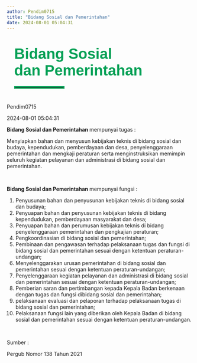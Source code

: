 ```yaml
---
author: Pendim0715
title: "Bidang Sosial dan Pemerintahan"
date: 2024-08-01 05:04:31
---
```


<h1 class="MsoNormal" style="margin-bottom: 0cm; margin-left: 20px; margin-right: 20px;"><span style="font-size: 30pt; font-family: 'Poppins', sans-serif;"><span style="color: #03A055;"><span style="vertical-align: inherit;"><span style="vertical-align: inherit;"><span style="vertical-align: inherit;"><span style="vertical-align: inherit;"><span style="vertical-align: inherit;"><span style="vertical-align: inherit;"><span style="vertical-align: inherit;"><span style="vertical-align: inherit;"><span style="vertical-align: inherit;"><span style="vertical-align: inherit;"><span style="vertical-align: inherit;">Bidang Sosial</br>dan Pemerintahan</span></span></span></span></span></span></span></span></span></span></span></span></span></span></h1>

<hr style="border: 3px solid #03A055; width: 130px; margin-top:20px; margin-bottom: 40px; margin-left: 20px; margin-right: 20px;">

<div class="p-5 border border-gray-300 rounded-lg bg-gray-100 dark:bg-gray-700 mx-5">
<div class="flex justify-left">
    <p class="MsoNormal dark:text-white mb-4 mr-8 mt-2">
        <span class="text-sm font-poppins dark:text-white">
            <span class="text-black dark:text-white">
                <i class="fas fa-user mr-2"></i>Pendim0715
            </span>
        </span>
    </p>
    <p class="MsoNormal mb-4 mt-2">
        <span class="text-sm font-poppins">
            <span class="text-black dark:text-white">
                <i class="fas fa-calendar-alt mr-2"></i>2024-08-01 05:04:31
            </span>
        </span>
    </p>
</div>
    <p class="MsoNormal m-0 leading-6 text-justify">
        <span class="text-base font-poppins">
            <strong>
                <span class="text-black dark:text-white">
                    <span style="vertical-align: inherit;">
                        <span style="vertical-align: inherit;">Bidang Sosial dan Pemerintahan</span>
                    </span>
                </span>
            </strong>
            <span class="text-black dark:text-white">
                <span style="vertical-align: inherit;">
                    <span style="vertical-align: inherit;"> mempunyai tugas :</span>
                </span>
            </span>
        </span>
    </p>
    <p class="MsoNormal m-0 leading-6 text-justify">
        <span class="text-base font-poppins text-black dark:text-white">
            <span style="vertical-align: inherit;">
                <span style="vertical-align: inherit;">Menyiapkan bahan dan menyusun kebijakan teknis di bidang sosial dan budaya, kependudukan, pemberdayaan dan desa, penyelenggaraan pemerintahan dan mengkaji peraturan serta menginstruksikan memimpin seluruh kegiatan pelayanan dan administrasi di bidang sosial dan pemerintahan.</span>
            </span>
        </span>
    </p>
    <p class="MsoNormal m-0 leading-6 text-justify">
        <span class="text-base font-poppins text-black dark:text-white">&nbsp;</span>
    </p>
    <p class="MsoNormal m-0 leading-6 text-justify">
        <span class="text-base font-poppins text-black dark:text-white">
            <strong>
                <span class="text-black dark:text-white">
                    <span style="vertical-align: inherit;">
                        <span style="vertical-align: inherit;">Bidang Sosial dan Pemerintahan</span>
                    </span>
                </span>
            </strong>
            <span class="text-black dark:text-white">
                <span style="vertical-align: inherit;">
                    <span style="vertical-align: inherit;"> mempunyai fungsi :</span>
                </span>
            </span>
        </span>
    </p>
    <ol class="mt-0 text-left" start="1" type="1">
        <li class="MsoNormal text-gray-600 mb-0 text-justify leading-normal list-inside">
            <span class="text-base font-poppins text-black dark:text-white">
                <span style="vertical-align: inherit;">
                    <span style="vertical-align: inherit;">Penyusunan bahan dan penyusunan kebijakan teknis di bidang sosial dan budaya;</span>
                </span>
            </span>
        </li>
        <li class="MsoNormal text-gray-600 mb-0 text-justify leading-normal list-inside">
            <span class="text-base font-poppins text-black dark:text-white">
                <span style="vertical-align: inherit;">
                    <span style="vertical-align: inherit;">Penyuapan bahan dan penyusunan kebijakan teknis di bidang kependudukan, pemberdayaan masyarakat dan desa;</span>
                </span>
            </span>
        </li>
        <li class="MsoNormal text-gray-600 mb-0 text-justify leading-normal list-inside">
            <span class="text-base font-poppins text-black dark:text-white">
                <span style="vertical-align: inherit;">
                    <span style="vertical-align: inherit;">Penyuapan bahan dan perumusan kebijakan teknis di bidang penyelenggaraan pemerintahan dan pengkajian peraturan;</span>
                </span>
            </span>
        </li>
        <li class="MsoNormal text-gray-600 mb-0 text-justify leading-normal list-inside">
            <span class="text-base font-poppins text-black dark:text-white">
                <span style="vertical-align: inherit;">
                    <span style="vertical-align: inherit;">Pengkoordinasian di bidang sosial dan pemerintahan;</span>
                </span>
            </span>
        </li>
        <li class="MsoNormal text-gray-600 mb-0 text-justify leading-normal list-inside">
            <span class="text-base font-poppins text-black dark:text-white">
                <span style="vertical-align: inherit;">
                    <span style="vertical-align: inherit;">Pembinaan dan pengawasan terhadap pelaksanaan tugas dan fungsi di bidang sosial dan pemerintahan sesuai dengan ketentuan peraturan-undangan;</span>
                </span>
            </span>
        </li>
        <li class="MsoNormal text-gray-600 mb-0 text-justify leading-normal list-inside">
            <span class="text-base font-poppins text-black dark:text-white">
                <span style="vertical-align: inherit;">
                    <span style="vertical-align: inherit;">Menyelenggarakan urusan pemerintahan di bidang sosial dan pemerintahan sesuai dengan ketentuan peraturan-undangan;</span>
                </span>
            </span>
        </li>
        <li class="MsoNormal text-gray-600 mb-0 text-justify leading-normal list-inside">
            <span class="text-base font-poppins text-black dark:text-white">
                <span style="vertical-align: inherit;">
                    <span style="vertical-align: inherit;">Penyelenggaraan kegiatan pelayanan dan administrasi di bidang sosial dan pemerintahan sesuai dengan ketentuan peraturan-undangan;</span>
                </span>
            </span>
        </li>
        <li class="MsoNormal text-gray-600 mb-0 text-justify leading-normal list-inside">
            <span class="text-base font-poppins text-black dark:text-white">
                <span style="vertical-align: inherit;">
                    <span style="vertical-align: inherit;">Pemberian saran dan pertimbangan kepada Kepala Badan berkenaan dengan tugas dan fungsi dibidang sosial dan pemerintahan;</span>
                </span>
            </span>
        </li>
        <li class="MsoNormal text-gray-600 mb-0 text-justify leading-normal list-inside">
            <span class="text-base font-poppins text-black dark:text-white">
                <span style="vertical-align: inherit;">
                    <span style="vertical-align: inherit;">pelaksanaan evaluasi dan pelaporan terhadap pelaksanaan tugas di bidang sosial dan pemerintahan;</span>
                </span>
            </span>
        </li>
        <li class="MsoNormal text-gray-600 mb-0 text-justify leading-normal list-inside">
            <span class="text-base font-poppins text-black dark:text-white">
                <span style="vertical-align: inherit;">
                    <span style="vertical-align: inherit;">Pelaksanaan fungsi lain yang diberikan oleh Kepala Badan di bidang sosial dan pemerintahan sesuai dengan ketentuan peraturan-undangan.</span>
                </span>
            </span>
        </li>
    </ol>
    <p class="MsoNormal m-0 leading-6 text-justify">
        <span class="text-base font-poppins text-black dark:text-white">&nbsp;</span>
    </p>
    <p class="MsoNormal m-0 leading-6 text-justify">
        <span class="text-base font-poppins text-black dark:text-white">
            <span style="vertical-align: inherit;">
                <span style="vertical-align: inherit;">Sumber :</span>
            </span>
        </span>
    </p>
    <p class="MsoNormal m-0 leading-6 text-justify">
        <span class="text-base font-poppins text-black dark:text-white">
            <span style="vertical-align: inherit;">
                <span style="vertical-align: inherit;">Pergub Nomor 138 Tahun 2021</span>
            </span>
        </span>
    </p>
</div>

<style>
@media screen and (max-width: 768px) {
  div[class*="p-5 border border-gray-300 rounded-lg bg-gray-100 dark:bg-gray-700 mx-5"] {
    margin-left: 10px;
    margin-right: 10px;
  }
}
</style>